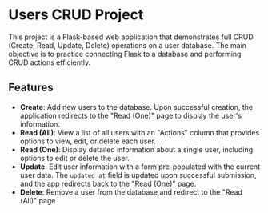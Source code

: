 # Users CRUD Project
This project is a Flask-based web application that demonstrates full CRUD (Create, Read, Update, Delete) operations on a user database. The main objective is to practice connecting Flask to a database and performing CRUD actions efficiently.

## Features

- **Create**: Add new users to the database. Upon successful creation, the application redirects to the "Read (One)" page to display the user's information.
- **Read (All)**: View a list of all users with an "Actions" column that provides options to view, edit, or delete each user.
- **Read (One)**: Display detailed information about a single user, including options to edit or delete the user.
- **Update**: Edit user information with a form pre-populated with the current user data. The `updated_at` field is updated upon successful submission, and the app redirects back to the "Read (One)" page.
- **Delete**: Remove a user from the database and redirect to the "Read (All)" page